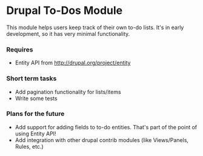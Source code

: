 Drupal To-Dos Module
===============

This module helps users keep track of their own to-do lists. It's in early development, so 
it has very minimal functionality.

### Requires

 * Entity API from http://drupal.org/project/entity

### Short term tasks

 * Add pagination functionality for lists/items
 * Write some tests

### Plans for the future

 * Add support for adding fields to to-do entities. That's part of the point of using Entity API!
 * Add integration with other drupal contrib modules (like Views/Panels, Rules, etc.)

